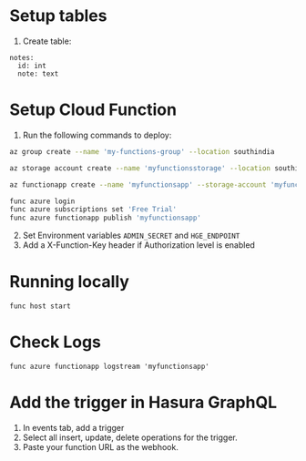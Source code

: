 # Setup tables
1. Create table:

```
notes:
  id: int
  note: text
```

# Setup Cloud Function
1. Run the following commands to deploy:
```bash
az group create --name 'my-functions-group' --location southindia

az storage account create --name 'myfunctionsstorage' --location southindia --resource-group 'my-functions-group' --sku Standard_LRS

az functionapp create --name 'myfunctionsapp' --storage-account 'myfunctionsstorage' --resource-group 'my-functions-group' --consumption-plan-location southindia

func azure login
func azure subscriptions set 'Free Trial'
func azure functionapp publish 'myfunctionsapp'
```
2. Set Environment variables `ADMIN_SECRET` and `HGE_ENDPOINT`
3. Add a X-Function-Key header if Authorization level is enabled

# Running locally
`func host start`

# Check Logs
`func azure functionapp logstream 'myfunctionsapp'`

# Add the trigger in Hasura GraphQL
1. In events tab, add a trigger
2. Select all insert, update, delete operations for the trigger.
3. Paste your function URL as the webhook.
